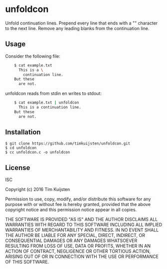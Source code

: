 # unfoldcon

Unfold continuation lines. Prepend every line that ends with a "\" character to
the next line. Remove any leading blanks from the continuation line.


## Usage

Consider the following file:

```sh
    $ cat example.txt
      This is a \
        continuation line.
    But these
      are not.
```

unfoldcon reads from stdin en writes to stdout:

```sh
    $ cat example.txt | unfoldcon
      This is a continuation line.
    But these
      are not.
```


## Installation

    $ git clone https://github.com/timkuijsten/unfoldcon.git
    $ cd unfoldcon
    $ cc unfoldcon.c -o unfoldcon


## License

ISC

Copyright (c) 2016 Tim Kuijsten

Permission to use, copy, modify, and/or distribute this software for any
purpose with or without fee is hereby granted, provided that the above
copyright notice and this permission notice appear in all copies.

THE SOFTWARE IS PROVIDED "AS IS" AND THE AUTHOR DISCLAIMS ALL WARRANTIES
WITH REGARD TO THIS SOFTWARE INCLUDING ALL IMPLIED WARRANTIES OF
MERCHANTABILITY AND FITNESS. IN NO EVENT SHALL THE AUTHOR BE LIABLE FOR
ANY SPECIAL, DIRECT, INDIRECT, OR CONSEQUENTIAL DAMAGES OR ANY DAMAGES
WHATSOEVER RESULTING FROM LOSS OF USE, DATA OR PROFITS, WHETHER IN AN
ACTION OF CONTRACT, NEGLIGENCE OR OTHER TORTIOUS ACTION, ARISING OUT OF
OR IN CONNECTION WITH THE USE OR PERFORMANCE OF THIS SOFTWARE.
